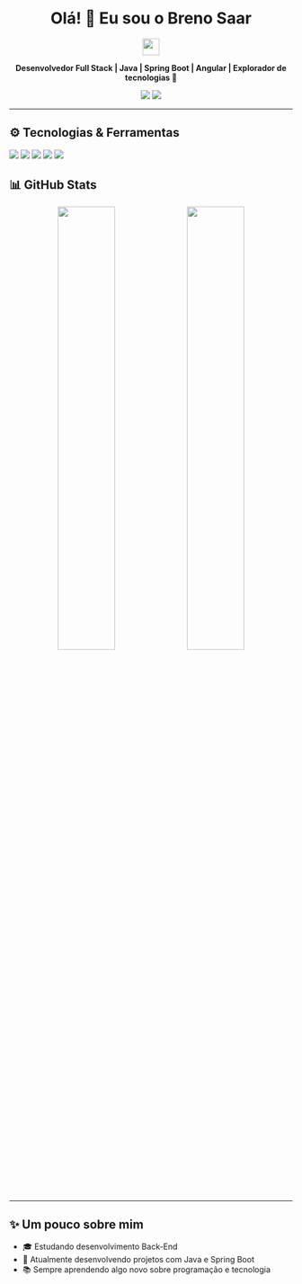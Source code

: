 <h1 align="center">Olá! 👋 Eu sou o Breno Saar</h1>

<p align="center">
  <img src="https://media.giphy.com/media/hvRJCLFzcasrR4ia7z/giphy.gif" width="30px"/>
</p>

<p align="center">
  <b>Desenvolvedor Full Stack | Java | Spring Boot | Angular | Explorador de tecnologias 🚀</b>
</p>

<p align="center">
    <a href="https://www.instagram.com/breno_saar?igsh=c25vb3p0NW14emY5" target="_blank"><img src="https://img.shields.io/badge/-Instagram-%23E4405F?style=for-the-badge&logo=instagram&logoColor=white" target="_blank"></a>
   <a href="https://www.linkedin.com/in/breno-saar-dos-santos-4276b8177/" target="_blank"><img src="https://img.shields.io/badge/-LinkedIn-%230077B5?style=for-the-badge&logo=linkedin&logoColor=white" target="_blank"></a>
</p>

<hr />

<h2>⚙️ Tecnologias & Ferramentas</h2>
<p>
  <img src="https://img.shields.io/badge/Java-ED8B00?style=for-the-badge&logo=java&logoColor=white"/>
  <img src="https://img.shields.io/badge/Spring%20Boot-6DB33F?style=for-the-badge&logo=spring-boot&logoColor=white"/>
  <img src="https://img.shields.io/badge/Angular-DD0031?style=for-the-badge&logo=angular&logoColor=white"/>
  <img src="https://img.shields.io/badge/Git-F05032?style=for-the-badge&logo=git&logoColor=white"/>
  <img src="https://img.shields.io/badge/PostgreSQL-316192?style=for-the-badge&logo=postgresql&logoColor=white"/>
</p>

<h2>📊 GitHub Stats</h2>
<p align="center">
  <img src="https://github-readme-stats.vercel.app/api?username=brenosaar&show_icons=true&theme=radical" width="45%"/>
  <img src="https://github-readme-stats.vercel.app/api/top-langs/?username=brenosaar&layout=compact&theme=radical" width="45%"/>
</p>

<hr />

<h2>✨ Um pouco sobre mim</h2>
<ul>
  <li>🎓 Estudando desenvolvimento Back-End</li>
  <li>💼 Atualmente desenvolvendo projetos com Java e Spring Boot</li>
  <li>📚 Sempre aprendendo algo novo sobre programação e tecnologia</li>
</ul>



